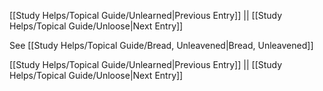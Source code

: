 [[Study Helps/Topical Guide/Unlearned|Previous Entry]]  ||  [[Study Helps/Topical Guide/Unloose|Next Entry]]

 See [[Study Helps/Topical Guide/Bread, Unleavened|Bread, Unleavened]]

[[Study Helps/Topical Guide/Unlearned|Previous Entry]]  ||  [[Study Helps/Topical Guide/Unloose|Next Entry]]